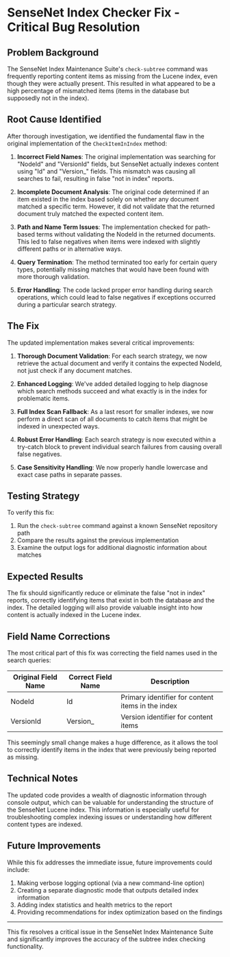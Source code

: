 # SenseNet Index Checker Fix - Critical Bug Resolution

## Problem Background

The SenseNet Index Maintenance Suite's `check-subtree` command was frequently reporting content items as missing from the Lucene index, even though they were actually present. This resulted in what appeared to be a high percentage of mismatched items (items in the database but supposedly not in the index).

## Root Cause Identified

After thorough investigation, we identified the fundamental flaw in the original implementation of the `CheckItemInIndex` method:

1. **Incorrect Field Names**: The original implementation was searching for "NodeId" and "VersionId" fields, but SenseNet actually indexes content using "Id" and "Version_" fields. This mismatch was causing all searches to fail, resulting in false "not in index" reports.

2. **Incomplete Document Analysis**: The original code determined if an item existed in the index based solely on whether any document matched a specific term. However, it did not validate that the returned document truly matched the expected content item.

3. **Path and Name Term Issues**: The implementation checked for path-based terms without validating the NodeId in the returned documents. This led to false negatives when items were indexed with slightly different paths or in alternative ways.

4. **Query Termination**: The method terminated too early for certain query types, potentially missing matches that would have been found with more thorough validation.

5. **Error Handling**: The code lacked proper error handling during search operations, which could lead to false negatives if exceptions occurred during a particular search strategy.

## The Fix

The updated implementation makes several critical improvements:

1. **Thorough Document Validation**: For each search strategy, we now retrieve the actual document and verify it contains the expected NodeId, not just check if any document matches.

2. **Enhanced Logging**: We've added detailed logging to help diagnose which search methods succeed and what exactly is in the index for problematic items.

3. **Full Index Scan Fallback**: As a last resort for smaller indexes, we now perform a direct scan of all documents to catch items that might be indexed in unexpected ways.

4. **Robust Error Handling**: Each search strategy is now executed within a try-catch block to prevent individual search failures from causing overall false negatives.

5. **Case Sensitivity Handling**: We now properly handle lowercase and exact case paths in separate passes.

## Testing Strategy

To verify this fix:

1. Run the `check-subtree` command against a known SenseNet repository path
2. Compare the results against the previous implementation
3. Examine the output logs for additional diagnostic information about matches

## Expected Results

The fix should significantly reduce or eliminate the false "not in index" reports, correctly identifying items that exist in both the database and the index. The detailed logging will also provide valuable insight into how content is actually indexed in the Lucene index.

## Field Name Corrections

The most critical part of this fix was correcting the field names used in the search queries:

| Original Field Name | Correct Field Name | Description |
|--------------------|-------------------|-------------|
| NodeId | Id | Primary identifier for content items in the index |
| VersionId | Version_ | Version identifier for content items |

This seemingly small change makes a huge difference, as it allows the tool to correctly identify items in the index that were previously being reported as missing.

## Technical Notes

The updated code provides a wealth of diagnostic information through console output, which can be valuable for understanding the structure of the SenseNet Lucene index. This information is especially useful for troubleshooting complex indexing issues or understanding how different content types are indexed.

## Future Improvements

While this fix addresses the immediate issue, future improvements could include:

1. Making verbose logging optional (via a new command-line option)
2. Creating a separate diagnostic mode that outputs detailed index information
3. Adding index statistics and health metrics to the report
4. Providing recommendations for index optimization based on the findings

---

This fix resolves a critical issue in the SenseNet Index Maintenance Suite and significantly improves the accuracy of the subtree index checking functionality.
